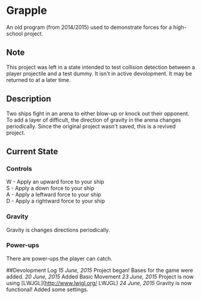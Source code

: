 # Grapple

An old program (from 2014/2015) used to demonstrate forces for a high-school project. 

## Note
This project was left in a state intended to test collision detection between a player projectile and a test dummy. It isn't in active devolopment. It may be returned to at a later time.

## Description
Two ships fight in an arena to either blow-up or knock out their opponent. To add a layer of difficult, the direction of gravity in the arena changes periodically. Since the original project wasn't saved, this is a revived project. 

## Current State

### Controls
W - Apply an upward force to your ship<br />
S - Apply a down force to your ship<br />
A - Apply a leftward force to your ship<br />
D - Apply a rightward force to your ship<br />

### Gravity
Gravity is changes directions periodically.

### Power-ups
There are power-ups the player can catch.

##Devolopment Log
*15 June, 2015* Project began! Bases for the game were added.
*20 June, 2015* Added Basic Movement
*23 June, 2015* Project is now using [LWJGL](http://www.lwjgl.org/ LWJGL)
*24 June, 2015* Gravity is now functional! Added some settings.
